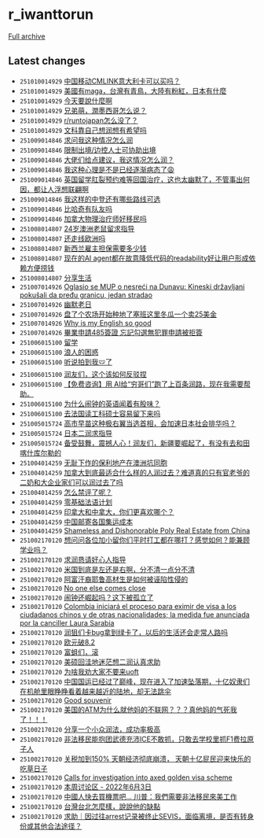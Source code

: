 # r_iwanttorun

[Full archive](archive.md)

## Latest changes

- `251010014929` [中国移动CMLINK意大利卡可以买吗？](../posts/r_iwanttorun/251009033820_1o1vudi.md)
- `251010014929` [美國有maga，台灣有青鳥，大陸有粉紅，日本有什麼](../posts/r_iwanttorun/251009174009_1o2cimn.md)
- `251010014929` [今天要說什麼啊](../posts/r_iwanttorun/251009173838_1o2ch7o.md)
- `251010014929` [兄弟萌，潤墨西哥怎么说？](../posts/r_iwanttorun/251009091326_1o215ve.md)
- `251010014929` [r/runtojapan怎么没了？](../posts/r_iwanttorun/251009125743_1o2583t.md)
- `251010014929` [文科靠自己想润想有希望吗](../posts/r_iwanttorun/251009140551_1o26ue9.md)
- `251009014846` [求问我这种情况怎么润](../posts/r_iwanttorun/251008125829_1o19ry8.md)
- `251009014846` [限制出境/边控人士可协助出境](../posts/r_iwanttorun/251008215752_1o1ompy.md)
- `251009014846` [大佬们给点建议，我这情况怎么润？](../posts/r_iwanttorun/251008190328_1o1jpqn.md)
- `251009014846` [我这种心理是不是已经逐渐病态了😩](../posts/r_iwanttorun/251008040024_1o10gxx.md)
- `251009014846` [英国留学肛裂预约难等回国治疗，这也太幽默了，不管事出何因，都让人浮想联翩啊](../posts/r_iwanttorun/251008132257_1o1adrm.md)
- `251009014846` [我这样的中登还有哪些路线可选](../posts/r_iwanttorun/251008222503_1o1p9on.md)
- `251009014846` [比哈奇有队友吗](../posts/r_iwanttorun/251008103648_1o16wct.md)
- `251009014846` [加拿大物理治疗师好移民吗](../posts/r_iwanttorun/251008180838_1o1i3dj.md)
- `251008014807` [24岁澳洲老鼠留求指导](../posts/r_iwanttorun/251007155814_1o0irme.md)
- `251008014807` [还走线欧洲吗](../posts/r_iwanttorun/251007235805_1o0vgpv.md)
- `251008014807` [新西兰雇主担保需要多少钱](../posts/r_iwanttorun/251007201009_1o0priq.md)
- `251008014807` [现在的AI agent都在故意降低代码的readability好让用户形成依赖方便捞钱](../posts/r_iwanttorun/251007175338_1o0lza1.md)
- `251008014807` [分享生活](../posts/r_iwanttorun/251007071750_1o0806n.md)
- `251007014926` [Oglasio se MUP o nesreći na Dunavu: Kineski državljani pokušali da pređu granicu, jedan stradao](../posts/r_iwanttorun/251006144602_1nzl2da.md)
- `251007014926` [幽默老日](../posts/r_iwanttorun/251007012415_1o01gmk.md)
- `251007014926` [盘了个农场开始种地了塞班这里冬瓜一个卖25美金](../posts/r_iwanttorun/251006092538_1nzecj5.md)
- `251007014926` [Why is my English so good](../posts/r_iwanttorun/251006141608_1nzk9v8.md)
- `251007014926` [畢業申請485簽證 忘記勾選無犯罪申請被拒簽](../posts/r_iwanttorun/251006033621_1nz8mu4.md)
- `251006015100` [留学](../posts/r_iwanttorun/251005085225_1nyj5s4.md)
- `251006015100` [浪人的困惑](../posts/r_iwanttorun/251005213033_1nz0qlb.md)
- `251006015100` [听说拍到我🩲了](../posts/r_iwanttorun/251006003607_1nz4xom.md)
- `251006015100` [润友们，这个该如何反驳捏](../posts/r_iwanttorun/251005171749_1nyu2ki.md)
- `251006015100` [【免费咨询】用 AI给“穷哥们”跑了上百条润路，现在我需要帮助。](../posts/r_iwanttorun/251005234515_1nz3u9b.md)
- `251006015100` [为什么闹钟的英语闻着有股味？](../posts/r_iwanttorun/251005075912_1nyib7j.md)
- `251006015100` [去法国读工科硕士容易留下来吗](../posts/r_iwanttorun/251005104252_1nyky50.md)
- `251005015724` [高市早苗这种极右翼当选首相，会加速日本社会排华吗？](../posts/r_iwanttorun/251004075911_1nxo2oz.md)
- `251005015724` [日本二润求指导](../posts/r_iwanttorun/251004022607_1nxi7h6.md)
- `251005015724` [备受鼓舞，震撼人心！润友们，新疆要崛起了，有没有去和田喀什库尔勒的](../posts/r_iwanttorun/251005015140_1nybszy.md)
- `251004014259` [无耻下作的保利地产在澳洲坑同胞](../posts/r_iwanttorun/251003152736_1nx28rp.md)
- `251004014259` [加拿大到底最适合什么样的人润过去？难道真的只有官老爷的二奶和大企业家们可以润过去了吗](../posts/r_iwanttorun/251004002719_1nxfttu.md)
- `251004014259` [怎么禁评了呢？](../posts/r_iwanttorun/251003045706_1nwq42o.md)
- `251004014259` [零基础法语计划](../posts/r_iwanttorun/251003093723_1nwujs0.md)
- `251004014259` [印拿大和中拿大，你们更喜欢哪个？](../posts/r_iwanttorun/251003130543_1nwylyj.md)
- `251004014259` [中国邮寄各国集运成本](../posts/r_iwanttorun/251003183717_1nx7cw1.md)
- `251004014259` [Shameless and Dishonorable Poly Real Estate from China](../posts/r_iwanttorun/251003114943_1nwwxi5.md)
- `251002170120` [想问问各位加小留你们平时打工都在哪打？感觉如何？能兼顾学业吗？](../posts/r_iwanttorun/250422211415_1k5hru3.md)
- `251002170120` [求润恳请好心人指导](../posts/r_iwanttorun/250415172725_1jzxqb2.md)
- `251002170120` [米国到底是左还是右啊，分不清一点分不清](../posts/r_iwanttorun/250409150852_1jv83b4.md)
- `251002170120` [阿富汗裔耶鲁高材生是如何被诬陷性侵的](../posts/r_iwanttorun/250417205208_1k1nej7.md)
- `251002170120` [No one else comes close](../posts/r_iwanttorun/250420144445_1k3o3uf.md)
- `251002170120` [闹钟还崛起吗？这下被孤立了](../posts/r_iwanttorun/250409175043_1jvc29k.md)
- `251002170120` [Colombia iniciará el proceso para eximir de visa a los ciudadanos chinos y  de otras nacionalidades; la medida fue anunciada por la canciller Laura Sarabia](../posts/r_iwanttorun/250420143518_1k3nwja.md)
- `251002170120` [润狙们卡bug拿到绿卡了，以后的生活还会走常人路吗](../posts/r_iwanttorun/250419103842_1k2te78.md)
- `251002170120` [欧元破8.2](../posts/r_iwanttorun/250410214034_1jw9lu6.md)
- `251002170120` [富蛆们，滚](../posts/r_iwanttorun/250422162732_1k5amib.md)
- `251002170120` [美硕回洼地迷茫想二润认真求助](../posts/r_iwanttorun/250425103155_1k7hnul.md)
- `251002170120` [为啥我劝大家不要来uoft](../posts/r_iwanttorun/250420233949_1k3zpe0.md)
- `251002170120` [中国国运已经过了巅峰，现在进入了加速坠落期，十亿奴隶们在机舱里眼睁睁看着越来越近的陆地，却无法跳伞](../posts/r_iwanttorun/250412180857_1jxnhxq.md)
- `251002170120` [Good souvenir](../posts/r_iwanttorun/250424234111_1k76ulk.md)
- `251002170120` [美国的ATM为什么就他妈的不联网？？？真他妈的气死我了！！！](../posts/r_iwanttorun/250416134030_1k0kp11.md)
- `251002170120` [分享一个小众润法，成功率极高](../posts/r_iwanttorun/250415202104_1k020x7.md)
- `251002170120` [非法移民能抱团武德充沛ICE不敢抓，只敢去学校里抓F1费拉原子人](../posts/r_iwanttorun/250411165541_1jwupks.md)
- `251002170120` [关税加到150%   天朝经济彻底崩溃，  天朝十亿屁民迎来快乐的吃草日子](../posts/r_iwanttorun/250411170312_1jwuw9h.md)
- `251002170120` [Calls for investigation into axed golden visa scheme](../posts/r_iwanttorun/250415124333_1jzqxwy.md)
- `251002170120` [本周讨论区 - 2022年6月3日](../posts/r_iwanttorun/250418122607_1k23opw.md)
- `251002170120` [中國人快去買機票吧... 川普：我們需要非法移民來美工作](../posts/r_iwanttorun/250411023909_1jwfm32.md)
- `251002170120` [台灣台北怎麼樣，說說他的缺點](../posts/r_iwanttorun/250424033649_1k6ioiy.md)
- `251002170120` [求助｜因过往arrest记录被终止SEVIS，面临离境，是否有转身份或其他合法途径？](../posts/r_iwanttorun/250409073929_1jv06zt.md)
